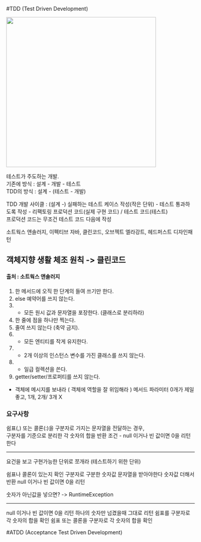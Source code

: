 #TDD (Test Driven Development)

<img src="/Users/ksryu/workspace/study/tdd-toy/src/main/resources/img/tdd.png" width="400">

테스트가 주도하는 개발.  
기존에 방식 : 설계 - 개발 - 테스트   
TDD의 방식 : 설계 - (테스트 - 개발)

TDD 개발 사이클 : (설계 -) 실패하는 테스트 케이스 작성(작은 단위) - 테스트 통과하도록 작성 - 리팩토링
프로덕션 코드(실제 구현 코드) / 테스트 코드(테스트)  
프로덕션 코드는 무조건 테스트 코드 다음에 작성

소트웍스 앤솔러지, 이펙티브 자바, 클린코드, 오브젝트 엘라강트, 헤드퍼스트 디자인패턴

## 객체지향 생활 체조 원칙 -> 클린코드
#### 출처 : 소트웍스 앤솔러지
 1. 한 메서드에 오직 한 단계의 들여 쓰기만 한다.
 2. else 예약어를 쓰지 않는다.
 3. * 모든 원시 값과 문자열을 포장한다. (클래스로 분리하라)
 4. 한 줄에 점을 하나만 찍는다.  
 5. 줄여 쓰지 않는다 (축약 금지). 
 6. * 모든 엔티티를 작게 유지한다.  
 7. * 2개 이상의 인스턴스 변수를 가진 클래스를 쓰지 않는다.  
 8. * 일급 컬렉션을 쓴다.   
 9. getter/setter/프로퍼티를 쓰지 않는다.

* 객체에 메시지를 보내라 ( 객체에 역할을 잘 위임해라 )
메서드 파라미터 0개가 제일 좋고, 1개, 2개/ 3개 X

### 요구사항
쉼표(,) 또는 콜론(:)을 구분자로 가지는 문자열을 전달하는 경우,  
구분자를 기준으로 분리한 각 숫자의 합을 반환
조건 - null 이거나 빈 값이면 0을 리턴한다

-------------------------
요건을 보고 구현가능한 단위로 쪼개라 (테스트하기 위한 단위)

쉼표나 콜론이 있는지 확인
구분자로 구분한 숫자값
문자열을 받아야한다
숫자값 더해서 반환
null 이거나 빈 값이면 0을 리턴

숫자가 아닌값을 넣으면? -> RuntimeException

------------------------
null 이거나 빈 값이면 0을 리턴
하나의 숫자만 넘겼을때 그대로 리턴
쉼표를 구분자로 각 숫자의 합을 확인
쉼표 또는 콜론을 구분자로 각 숫자의 합을 확인





#ATDD (Acceptance Test Driven Development)




